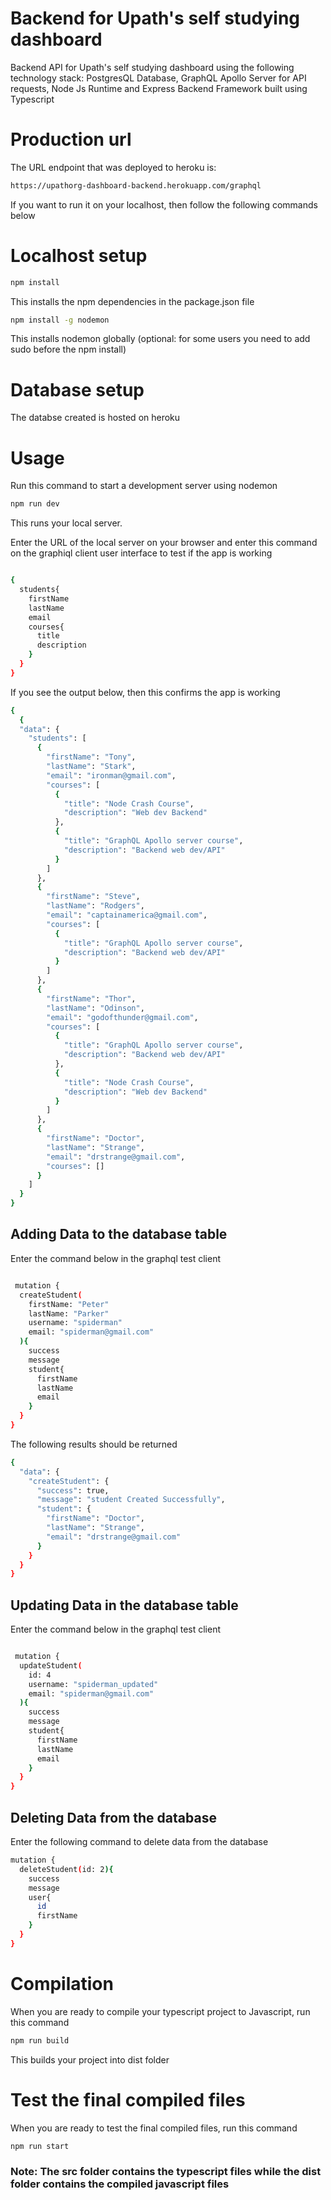 # Backend for Upath's self studying dashboard
Backend API for Upath's self studying dashboard using the following technology stack: PostgresQL Database, GraphQL Apollo Server for API requests, Node Js Runtime and Express Backend Framework built using Typescript

# Production url
The URL endpoint that was deployed to heroku is: 

```bash
https://upathorg-dashboard-backend.herokuapp.com/graphql
```

If you want to run it on your localhost, then follow the following commands below
# Localhost setup
```bash
npm install
```
This installs the npm dependencies in the package.json file

```bash
npm install -g nodemon
```
This installs nodemon globally (optional: for some users you need to add sudo before the npm install)

# Database setup
The databse created is hosted on heroku

# Usage
Run this command to start a development server using nodemon

```bash
npm run dev
```
This runs your local server.

Enter the URL of the local server on your browser and enter this command on the graphiql client user interface to test if the app is working
```bash

{
  students{
    firstName
    lastName
    email
    courses{
      title
      description
    }
  }
}
```
If you see the output below, then this confirms the app is working
```bash
{
  {
  "data": {
    "students": [
      {
        "firstName": "Tony",
        "lastName": "Stark",
        "email": "ironman@gmail.com",
        "courses": [
          {
            "title": "Node Crash Course",
            "description": "Web dev Backend"
          },
          {
            "title": "GraphQL Apollo server course",
            "description": "Backend web dev/API"
          }
        ]
      },
      {
        "firstName": "Steve",
        "lastName": "Rodgers",
        "email": "captainamerica@gmail.com",
        "courses": [
          {
            "title": "GraphQL Apollo server course",
            "description": "Backend web dev/API"
          }
        ]
      },
      {
        "firstName": "Thor",
        "lastName": "Odinson",
        "email": "godofthunder@gmail.com",
        "courses": [
          {
            "title": "GraphQL Apollo server course",
            "description": "Backend web dev/API"
          },
          {
            "title": "Node Crash Course",
            "description": "Web dev Backend"
          }
        ]
      },
      {
        "firstName": "Doctor",
        "lastName": "Strange",
        "email": "drstrange@gmail.com",
        "courses": []
      }
    ]
  }
}
```

## Adding Data to the database table
Enter the command below in the graphql test client

```bash

 mutation {
  createStudent(
    firstName: "Peter"
    lastName: "Parker"
    username: "spiderman"
    email: "spiderman@gmail.com"
  ){
    success
    message
    student{
      firstName
      lastName
      email
    }
  }
}
```

The following results should be returned
```bash
{
  "data": {
    "createStudent": {
      "success": true,
      "message": "student Created Successfully",
      "student": {
        "firstName": "Doctor",
        "lastName": "Strange",
        "email": "drstrange@gmail.com"
      }
    }
  }
}
```

## Updating Data in the database table
Enter the command below in the graphql test client

```bash

 mutation {
  updateStudent(
    id: 4
    username: "spiderman_updated"
    email: "spiderman@gmail.com"
  ){
    success
    message
    student{
      firstName
      lastName
      email
    }
  }
}
```

## Deleting Data from the database

Enter the following command to delete data from the database
```bash
mutation {
  deleteStudent(id: 2){
    success
    message
    user{
      id
      firstName
    }
  }
}
```

# Compilation

When you are ready to compile your typescript project to Javascript, run this command
```bash
npm run build
```
This builds your project into dist folder

# Test the final compiled files
When you are ready to test the final compiled files, run this command
```bash
npm run start
```

### Note: The src folder contains the typescript files while the dist folder contains the compiled javascript files
